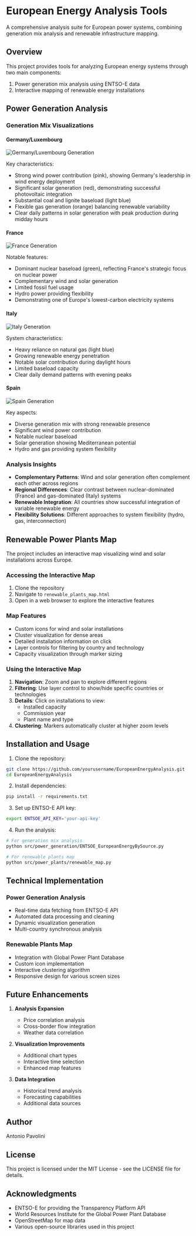 # European Energy Analysis Tools

A comprehensive analysis suite for European power systems, combining generation mix analysis and renewable infrastructure mapping.

## Overview

This project provides tools for analyzing European energy systems through two main components:
1. Power generation mix analysis using ENTSO-E data
2. Interactive mapping of renewable energy installations

## Power Generation Analysis

### Generation Mix Visualizations

#### Germany/Luxembourg
![Germany/Luxembourg Generation](./images/germany_luxembourg_generation.png)

Key characteristics:
- Strong wind power contribution (pink), showing Germany's leadership in wind energy deployment
- Significant solar generation (red), demonstrating successful photovoltaic integration
- Substantial coal and lignite baseload (light blue)
- Flexible gas generation (orange) balancing renewable variability
- Clear daily patterns in solar generation with peak production during midday hours

#### France
![France Generation](./images/france_generation.png)

Notable features:
- Dominant nuclear baseload (green), reflecting France's strategic focus on nuclear power
- Complementary wind and solar generation
- Limited fossil fuel usage
- Hydro power providing flexibility
- Demonstrating one of Europe's lowest-carbon electricity systems

#### Italy
![Italy Generation](./images/italy_generation.png)

System characteristics:
- Heavy reliance on natural gas (light blue)
- Growing renewable energy penetration
- Notable solar contribution during daylight hours
- Limited baseload capacity
- Clear daily demand patterns with evening peaks

#### Spain
![Spain Generation](./images/spain_generation.png)

Key aspects:
- Diverse generation mix with strong renewable presence
- Significant wind power contribution
- Notable nuclear baseload
- Solar generation showing Mediterranean potential
- Hydro and gas providing system flexibility

### Analysis Insights

- **Complementary Patterns**: Wind and solar generation often complement each other across regions
- **Regional Differences**: Clear contrast between nuclear-dominated (France) and gas-dominated (Italy) systems
- **Renewable Integration**: All countries show successful integration of variable renewable energy
- **Flexibility Solutions**: Different approaches to system flexibility (hydro, gas, interconnection)

## Renewable Power Plants Map

The project includes an interactive map visualizing wind and solar installations across Europe.

### Accessing the Interactive Map
1. Clone the repository
2. Navigate to `renewable_plants_map.html`
3. Open in a web browser to explore the interactive features

### Map Features
- Custom icons for wind and solar installations
- Cluster visualization for dense areas
- Detailed installation information on click
- Layer controls for filtering by country and technology
- Capacity visualization through marker sizing

### Using the Interactive Map
1. **Navigation**: Zoom and pan to explore different regions
2. **Filtering**: Use layer control to show/hide specific countries or technologies
3. **Details**: Click on installations to view:
   - Installed capacity
   - Commission year
   - Plant name and type
4. **Clustering**: Markers automatically cluster at higher zoom levels

## Installation and Usage

1. Clone the repository:
```bash
git clone https://github.com/yourusername/EuropeanEnergyAnalysis.git
cd EuropeanEnergyAnalysis
```

2. Install dependencies:
```bash
pip install -r requirements.txt
```

3. Set up ENTSO-E API key:
```bash
export ENTSOE_API_KEY='your-api-key'
```

4. Run the analysis:
```bash
# For generation mix analysis
python src/power_generation/ENTSOE_EuropeanEnergyBySource.py

# For renewable plants map
python src/power_plants/renewable_map.py
```

## Technical Implementation

### Power Generation Analysis
- Real-time data fetching from ENTSO-E API
- Automated data processing and cleaning
- Dynamic visualization generation
- Multi-country synchronous analysis

### Renewable Plants Map
- Integration with Global Power Plant Database
- Custom icon implementation
- Interactive clustering algorithm
- Responsive design for various screen sizes

## Future Enhancements

1. **Analysis Expansion**
   - Price correlation analysis
   - Cross-border flow integration
   - Weather data correlation

2. **Visualization Improvements**
   - Additional chart types
   - Interactive time selection
   - Enhanced map features

3. **Data Integration**
   - Historical trend analysis
   - Forecasting capabilities
   - Additional data sources

## Author

Antonio Pavolini

## License

This project is licensed under the MIT License - see the LICENSE file for details.

## Acknowledgments

- ENTSO-E for providing the Transparency Platform API
- World Resources Institute for the Global Power Plant Database
- OpenStreetMap for map data
- Various open-source libraries used in this project
